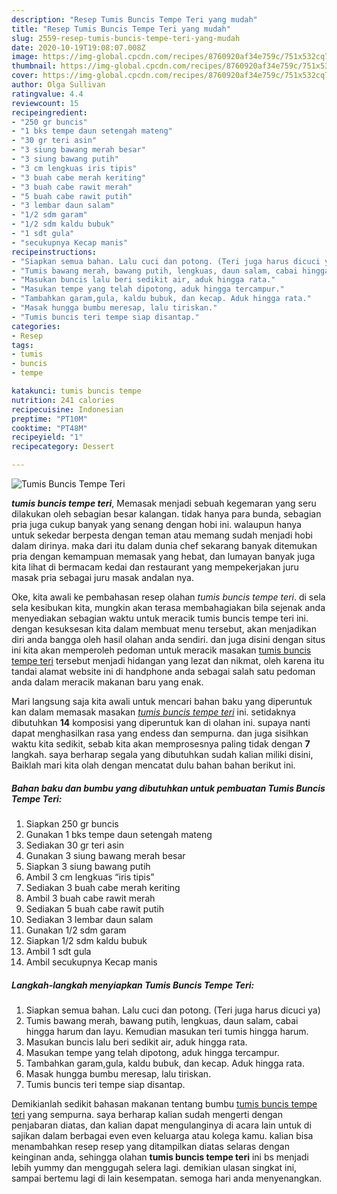 ```yaml
---
description: "Resep Tumis Buncis Tempe Teri yang mudah"
title: "Resep Tumis Buncis Tempe Teri yang mudah"
slug: 2559-resep-tumis-buncis-tempe-teri-yang-mudah
date: 2020-10-19T19:08:07.008Z
image: https://img-global.cpcdn.com/recipes/8760920af34e759c/751x532cq70/tumis-buncis-tempe-teri-foto-resep-utama.jpg
thumbnail: https://img-global.cpcdn.com/recipes/8760920af34e759c/751x532cq70/tumis-buncis-tempe-teri-foto-resep-utama.jpg
cover: https://img-global.cpcdn.com/recipes/8760920af34e759c/751x532cq70/tumis-buncis-tempe-teri-foto-resep-utama.jpg
author: Olga Sullivan
ratingvalue: 4.4
reviewcount: 15
recipeingredient:
- "250 gr buncis"
- "1 bks tempe daun setengah mateng"
- "30 gr teri asin"
- "3 siung bawang merah besar"
- "3 siung bawang putih"
- "3 cm lengkuas iris tipis"
- "3 buah cabe merah keriting"
- "3 buah cabe rawit merah"
- "5 buah cabe rawit putih"
- "3 lembar daun salam"
- "1/2 sdm garam"
- "1/2 sdm kaldu bubuk"
- "1 sdt gula"
- "secukupnya Kecap manis"
recipeinstructions:
- "Siapkan semua bahan. Lalu cuci dan potong. (Teri juga harus dicuci ya)"
- "Tumis bawang merah, bawang putih, lengkuas, daun salam, cabai hingga harum dan layu. Kemudian masukan teri tumis hingga harum."
- "Masukan buncis lalu beri sedikit air, aduk hingga rata."
- "Masukan tempe yang telah dipotong, aduk hingga tercampur."
- "Tambahkan garam,gula, kaldu bubuk, dan kecap. Aduk hingga rata."
- "Masak hungga bumbu meresap, lalu tiriskan."
- "Tumis buncis teri tempe siap disantap."
categories:
- Resep
tags:
- tumis
- buncis
- tempe

katakunci: tumis buncis tempe 
nutrition: 241 calories
recipecuisine: Indonesian
preptime: "PT10M"
cooktime: "PT48M"
recipeyield: "1"
recipecategory: Dessert

---
```



![Tumis Buncis Tempe Teri](https://img-global.cpcdn.com/recipes/8760920af34e759c/751x532cq70/tumis-buncis-tempe-teri-foto-resep-utama.jpg)

<b><i>tumis buncis tempe teri</i></b>, Memasak menjadi sebuah kegemaran yang seru dilakukan oleh sebagian besar kalangan. tidak hanya para bunda, sebagian pria juga cukup banyak yang senang dengan hobi ini. walaupun hanya untuk sekedar berpesta dengan teman atau memang sudah menjadi hobi dalam dirinya. maka dari itu dalam dunia chef sekarang banyak ditemukan pria dengan kemampuan memasak yang hebat, dan lumayan banyak juga kita lihat di bermacam kedai dan restaurant yang mempekerjakan juru masak pria sebagai juru masak andalan nya.

Oke, kita awali ke pembahasan resep olahan <i>tumis buncis tempe teri</i>. di sela sela kesibukan kita, mungkin akan terasa membahagiakan bila sejenak anda menyediakan sebagian waktu untuk meracik tumis buncis tempe teri ini. dengan kesuksesan kita dalam membuat menu tersebut, akan menjadikan diri anda bangga oleh hasil olahan anda sendiri. dan juga disini dengan situs ini kita akan memperoleh pedoman untuk meracik masakan <u>tumis buncis tempe teri</u> tersebut menjadi hidangan yang lezat dan nikmat, oleh karena itu tandai alamat website ini di handphone anda sebagai salah satu pedoman anda dalam meracik makanan baru yang enak.




Mari langsung saja kita awali untuk mencari bahan baku yang diperuntuk kan dalam memasak masakan <u><i>tumis buncis tempe teri</i></u> ini. setidaknya dibutuhkan <b>14</b> komposisi yang diperuntuk kan di olahan ini. supaya nanti dapat menghasilkan rasa yang endess dan sempurna. dan juga sisihkan waktu kita sedikit, sebab kita akan memprosesnya paling tidak dengan <b>7</b> langkah. saya berharap segala yang dibutuhkan sudah kalian miliki disini, Baiklah mari kita olah dengan mencatat dulu bahan bahan berikut ini.

<!--inarticleads1-->

##### Bahan baku dan bumbu yang dibutuhkan untuk pembuatan Tumis Buncis Tempe Teri:

1. Siapkan 250 gr buncis
1. Gunakan 1 bks tempe daun setengah mateng
1. Sediakan 30 gr teri asin
1. Gunakan 3 siung bawang merah besar
1. Siapkan 3 siung bawang putih
1. Ambil 3 cm lengkuas “iris tipis”
1. Sediakan 3 buah cabe merah keriting
1. Ambil 3 buah cabe rawit merah
1. Sediakan 5 buah cabe rawit putih
1. Sediakan 3 lembar daun salam
1. Gunakan 1/2 sdm garam
1. Siapkan 1/2 sdm kaldu bubuk
1. Ambil 1 sdt gula
1. Ambil secukupnya Kecap manis




<!--inarticleads2-->

##### Langkah-langkah menyiapkan Tumis Buncis Tempe Teri:

1. Siapkan semua bahan. Lalu cuci dan potong. (Teri juga harus dicuci ya)
1. Tumis bawang merah, bawang putih, lengkuas, daun salam, cabai hingga harum dan layu. Kemudian masukan teri tumis hingga harum.
1. Masukan buncis lalu beri sedikit air, aduk hingga rata.
1. Masukan tempe yang telah dipotong, aduk hingga tercampur.
1. Tambahkan garam,gula, kaldu bubuk, dan kecap. Aduk hingga rata.
1. Masak hungga bumbu meresap, lalu tiriskan.
1. Tumis buncis teri tempe siap disantap.




Demikianlah sedikit bahasan makanan tentang bumbu <u>tumis buncis tempe teri</u> yang sempurna. saya berharap kalian sudah mengerti dengan penjabaran diatas, dan kalian dapat mengulanginya di acara lain untuk di sajikan dalam berbagai even even keluarga atau kolega kamu. kalian bisa menambahkan resep resep yang ditampilkan diatas selaras dengan keinginan anda, sehingga olahan <b>tumis buncis tempe teri</b> ini bs menjadi lebih yummy dan menggugah selera lagi. demikian ulasan singkat ini, sampai bertemu lagi di lain kesempatan. semoga hari anda menyenangkan.
